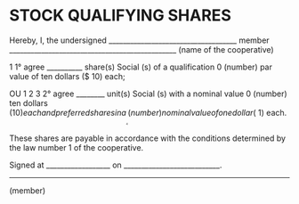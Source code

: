 ﻿STOCK QUALIFYING SHARES 
=======================


Hereby, I, the undersigned ____________________________________ member
_______________________________________________ (name of the cooperative)


1 	 1° agree __________ share(s) Social (s) of a qualification 
0                                                (number)
par value of ten dollars ($ 10) each; 

OU 
1 
2 
3 	 2° agree ________ unit(s) Social (s) with a nominal value 
0                                              (number)
ten dollars ($10) each and preferred shares in a ______ 
4                                                                                                                                   (number)
nominal value of one dollar ($ 1) each.


These shares are payable in accordance with the conditions determined by the
law number 1 of the cooperative.



Signed at __________________  on ___________________________. 

________________________
(member)                     
